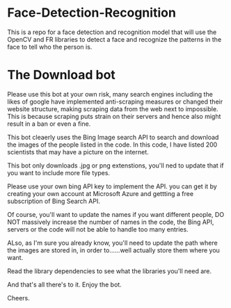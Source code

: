 # Face-Detection-Recognition
This is a repo for a face detection and recognition model that will use the OpenCV and FR libraries to detect a face and recognize the patterns in the face to tell who the person is.

# The Download bot
Please use this bot at your own risk, many search engines including the likes of google have implemented anti-scraping measures or changed their website structure, making scraping data from the web next to impossible. This is because scraping puts strain on their servers and hence also might result in a ban or even a fine. 

This bot cleaerly uses the Bing Image search API to search and download the images of the people listed in the code. In this code, I have listed 200 scientists that may have a picture on the internet. 

This bot only downloads .jpg or png extenstions, you'll ned to update that if you want to include more file types.

Please use your own bing API key to implement the API. you can get it by creating your own account at Microsoft Azure and gettting a free subscription of Bing Search API.

Of course, you'll want to update the names if you want different people, DO NOT massively increase the number of names in the code, the Bing API, servers or the code will not be able to handle too many entries.

ALso, as I'm sure you already know, you'll need to update the path where the images are stored in, in order to......well actually store them where you want.

Read the library dependencies to see what the libraries you'll need are.

And that's all there's to it. Enjoy the bot.

Cheers.